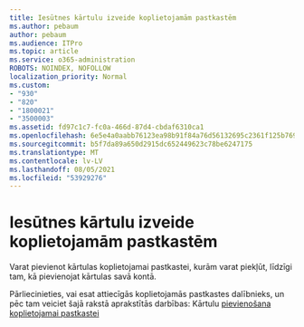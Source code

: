 ```yaml
---
title: Iesūtnes kārtulu izveide koplietojamām pastkastēm
ms.author: pebaum
author: pebaum
ms.audience: ITPro
ms.topic: article
ms.service: o365-administration
ROBOTS: NOINDEX, NOFOLLOW
localization_priority: Normal
ms.custom:
- "930"
- "820"
- "1800021"
- "3500003"
ms.assetid: fd97c1c7-fc0a-466d-87d4-cbdaf6310ca1
ms.openlocfilehash: 6e5e4a0aabb76123ea98b91f84a76d56132695c2361f125b769a6f7fff7bdbaa
ms.sourcegitcommit: b5f7da89a650d2915dc652449623c78be6247175
ms.translationtype: MT
ms.contentlocale: lv-LV
ms.lasthandoff: 08/05/2021
ms.locfileid: "53929276"
---
```

# <a name="creating-inbox-rules-for-shared-mailboxes"></a>Iesūtnes kārtulu izveide koplietojamām pastkastēm

Varat pievienot kārtulas koplietojamai pastkastei, kurām varat piekļūt, līdzīgi tam, kā pievienojat kārtulas savā kontā.
  
Pārliecinieties, vai esat attiecīgās koplietojamās pastkastes dalībnieks, un pēc tam veiciet šajā rakstā aprakstītās darbības: Kārtulu [pievienošana koplietojamai pastkastei](https://support.office.com/article/b0963400-2a51-4c64-afc7-b816d737d164)
  
